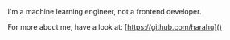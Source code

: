 I'm a machine learning engineer, not a frontend developer.

For more about me, have a look at:
[https://github.com/harahu]()
